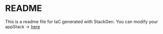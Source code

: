 # README
This is a readme file for IaC generated with StackGen.
You can modify your appStack -> [here](http://main.dev.stackgen.com/appstacks/01409e1b-805b-4545-810c-a190380a2022)
